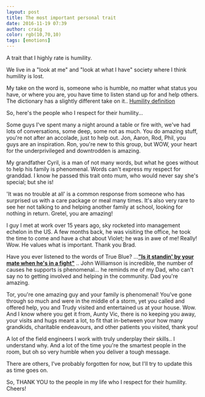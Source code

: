 ```yaml
---
layout: post
title: The most important personal trait
date: 2016-11-19 07:39
author: craig
color: rgb(10,70,10)
tags: [emotions]
---
```

A trait that I highly rate is humility.

We live in a "look at me" and "look at what I have" society where I think humility is lost.

My take on the word is, someone who is humble, no matter what status you have, or where you are, you have time to listen stand up for and help others. The dictionary has a slightly different take on it..
[Humility definition](/assets/img/posts/humility.jpg "Humility definition")

So, here's the people who I respect for their humility…

Some guys I've spent many a night around a table or fire with, we've had lots of conversations, some deep, some not as much. You do amazing stuff, you're not after an accolade, just to help out. Jon, Aaron, Rod, Phil, you guys are an inspiration. Ron, you're new to this group, but WOW, your heart for the underprivileged and downtrodden is amazing.

My grandfather Cyril, is a man of not many words, but what he goes without to help his family is phenomenal. Words can't express my respect for granddad. I know he passed this trait onto mum, who would never say she's special; but she is!

'It was no trouble at all' is a common response from someone who has surprised us with a care package or meal many times. It's also very rare to see her not talking to and helping another family at school, looking for nothing in return. Gretel, you are amazing!

I guy I met at work over 15 years ago, sky rocketed into management echelon in the US. A few months back, he was visiting the office, he took the time to come and have a chat about Violet; he was in awe of me! Really! Wow. He values what is important. Thank you Brad.

Have you ever listened to the words of True Blue? …**<a href="https://youtu.be/cohkaLM3AjQ?t=1m23s">"Is it standin' by your mate when he's in a fight"</a>** .. John Williamson is incredible, the number of causes he supports is phenomenal… he reminds me of my Dad, who can't say no to getting involved and helping in the community. Dad you're amazing.

Tor, you're one amazing guy and your family is phenomenal! You've gone through so much and were in the middle of a storm, yet you called and offered help, you and Trudy visited and entertained us at your house. Wow. And I know where you get it from, Aunty Vic, there is no keeping you away, your visits and hugs meant a lot, to fit that in-between your how many grandkids, charitable endeavours, and other patients you visited, thank you!

A lot of the field engineers I work with truly underplay their skills.. I understand why. And a lot of the time you're the smartest people in the room, but oh so very humble when you deliver a tough message.

There are others, I've probably forgotten for now, but I'll try to update this as time goes on.

So, THANK YOU to the people in my life who I respect for their humility. Cheers!
